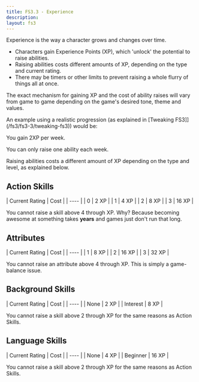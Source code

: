 ```yaml
---
title: FS3.3 - Experience
description:
layout: fs3
---
```


Experience is the way a character grows and changes over time.   

* Characters gain Experience Points (XP), which 'unlock' the potential to raise abilities.
* Raising abilities costs different amounts of XP, depending on the type and current rating.
* There may be timers or other limits to prevent raising a whole flurry of things all at once.
 
The exact mechanism for gaining XP and the cost of ability raises will vary from game to game depending on the game's desired tone, theme and values.

An example using a realistic progression (as explained in [Tweaking FS3]](/fs3/fs3-3/tweaking-fs3)) would be:

You gain 2XP per week.

You can only raise one ability each week.

Raising abilities costs a different amount of XP depending on the type and level, as explained below.  

##  Action Skills

| Current Rating | Cost |
| ---- |
| 0 | 2 XP |
| 1 | 4 XP |
| 2 | 8 XP |
| 3 | 16 XP |

You cannot raise a skill above 4 through XP.  Why?  Because becoming awesome at something takes **years** and games just don't run that long.

## Attributes

| Current Rating | Cost |
| ---- |
| 1 | 8 XP |
| 2 | 16 XP |
| 3 | 32 XP |

You cannot raise an attribute above 4 through XP.  This is simply a game-balance issue.

##  Background Skills

| Current Rating | Cost |
| ---- |
| None | 2 XP |
| Interest | 8 XP |

You cannot raise a skill above 2 through XP for the same reasons as Action Skills.

##  Language Skills

| Current Rating | Cost |
| ---- |
| None | 4 XP |
| Beginner | 16 XP |

You cannot raise a skill above 2 through XP for the same reasons as Action Skills.